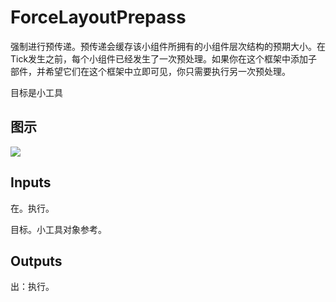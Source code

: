 # ForceLayoutPrepass

强制进行预传递。预传递会缓存该小组件所拥有的小组件层次结构的预期大小。在Tick发生之前，每个小组件已经发生了一次预处理。如果你在这个框架中添加子部件，并希望它们在这个框架中立即可见，你只需要执行另一次预处理。

目标是小工具

## 图示

![]($-20221218-21340796.png)

## Inputs

在。执行。

目标。小工具对象参考。  

## Outputs

出：执行。
